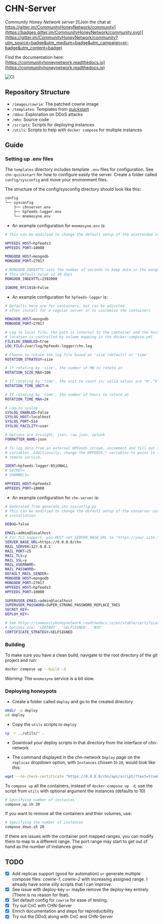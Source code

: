 CHN-Server
==========

*Community Honey Network server*
[![Join the chat at https://gitter.im/CommunityHoneyNetwork/community](https://badges.gitter.im/CommunityHoneyNetwork/community.svg)](https://gitter.im/CommunityHoneyNetwork/community?utm_source=badge&utm_medium=badge&utm_campaign=pr-badge&utm_content=badge)

Find the documentation here: [https://communityhoneynetwork.readthedocs.io](https://communityhoneynetwork.readthedocs.io)

![CI](https://github.com/CommunityHoneyNetwork/CHN-Server/workflows/CI/badge.svg)

## Repository Structure

- `/images/cowrie`: The patched cowrie image
- `/templates`: Templates from [quickstart](https://github.com/CommunityHoneyNetwork/chn-quickstart)
- `/ddos`: Exploration on DDoS attacks
- `/mhn`: Source code
- `/scripts`: Scripts for deploying instances
- `/utils`: Scripts to help with `docker compose` for multiple instances

## Guide

### Setting up .env files

The `templates` directory includes template `.env` files for configuration. See `chn-quickstart` for how to configure easily the server.
Create a folder called `config/sysconfig` and move your environment files.

The structure of the config/sysconfig directory should look like this:
```sh
config
└── sysconfig
    ├── chnserver.env
    ├── hpfeeds-logger.env
    └── mnemosyne.env
``` 

- An example configuration for `mnemosyne.env` is:
```sh
# This can be modified to change the default setup of the unattended installation

HPFEEDS_HOST=hpfeeds3
HPFEEDS_PORT=10000

MONGODB_HOST=mongodb
MONGODB_PORT=27017

# MONGODB_INDEXTTL sets the number of seconds to keep data in the mongo database
# This default value is 30 days
MONGODB_INDEXTTL=2592000

IGNORE_RFC1918=False
```

- An example configuration for `hpfeeds-logger` is:
```sh
# Defaults here are for containers, but can be adjusted
# after install for a regular server or to customize the containers

MONGODB_HOST=mongodb
MONGODB_PORT=27017

# Log to local file; the path is internal to the container and the host filesystem
# location is controlled by volume mapping in the docker-compose.yml
FILELOG_ENABLED=true
LOG_FILE=/var/log/hpfeeds-logger/chn.log

# Choose to rotate the log file based on 'size'(default) or 'time'
ROTATION_STRATEGY=size

# If rotating by 'size', the number of MB to rotate at
ROTATION_SIZE_MAX=100

# If rotating by 'time', the unit to count in; valid values are "m","h", and "d"
ROTATION_TIME_UNIT=h

# If rotating by 'time', the number of hours to rotate at
ROTATION_TIME_MAX=24

# Log to syslog
SYSLOG_ENABLED=false
SYSLOG_HOST=localhost
SYSLOG_PORT=514
SYSLOG_FACILITY=user

# Options are arcsight, json, raw_json, splunk
FORMATTER_NAME=json

# To log data from an external HPFeeds stream, uncomment and fill out these
# variables. Additionally, change the HPFEEDS_* variables to point to the
# remote service.

IDENT=hpfeeds-logger-85jGNmLL
# SECRET=
# CHANNELS=

HPFEEDS_HOST=hpfeeds3
HPFEEDS_PORT=10000
```

- An example configuration for `chn-server` is:
```sh
# Generated from generate_chn_sysconfig.py
# This can be modified to change the default setup of the chnserver unattended
# installation

DEBUG=false

EMAIL=admin@localhost
# For TLS support, you MUST set SERVER_BASE_URL to "https://your.site.tld"
SERVER_BASE_URL=https://0.0.0.0/chn
MAIL_SERVER=127.0.0.1
MAIL_PORT=25
MAIL_TLS=y
MAIL_SSL=y
MAIL_USERNAME=
MAIL_PASSWORD=
DEFAULT_MAIL_SENDER=
MONGODB_HOST=mongodb
MONGODB_PORT=27017
HPFEEDS_HOST=hpfeeds3
HPFEEDS_PORT=10000

SUPERUSER_EMAIL=admin@localhost
SUPERUSER_PASSWORD=SUPER_STRONG_PASSWORD_REPLACE_THIS
SECRET_KEY=
DEPLOY_KEY=

# See https://communityhoneynetwork.readthedocs.io/en/stable/certificates/
# Options are: 'CERTBOT', 'SELFSIGNED', 'BYO'
CERTIFICATE_STRATEGY=SELFSIGNED
```

### Building

To make sure you have a clean build, navigate to the root directory of the git project and run:
```sh
docker compose up --build -d 
```
*Warning*: The `mnemosyne` service is a bit slow.

### Deploying honeypots

- Create a folder called `deploy` and go to the created directory
```sh
mkdir -p deploy
cd deploy
```
- Copy the `utils` scripts to `deploy`
```sh
cp -r ../utils/* .
```
- Download your deploy scripts in that directory from the interface of chn-network

- The command displayed in the chn-network `Deploy` page on the `replicas` dropdown option, with `Instances` chosen to `20`, would look like this:

```sh
wget --no-check-certificate "https://0.0.0.0/chn/api/script/?text=true&script_id=1" -O deploy_KEY.sh && bash deploy_KEY.sh -d "DEPLOY_KEY" -i "20" -k <API_KEY> && docker compose up -d
```

To `compose up` all the containers, instead of `docker compose up -d`, use the script from `utils` with optional argument the instances (defaults to 10)
```sh
# Specifying number of instances
compose_up.sh 20
```

If you want to remove all the containers and their volumes, use:
```sh
# Specifying the number of instances
compose_down.sh 20
```

If there are issues with the container port mapped ranges, you can modify them to map to a different range. The port range may start to get out of hand as the number of instances grow.

## TODO

- [x] Add replicas support (good for automation) `or` generate multiple compose files: *cowrie-1*, *cowrie-2* with increasing assigned range. I already have some silly scripts that I can improve.
- [x] See issue with deploy-key `or` maybe remove the deploy-key entirely. (There is no reason for that).
- [x] Set default config for `cowrie` for ease of testing.
- [x] Try out CnC with CHN-Server
- [x] Enrich documentation and steps for reproducibility
- [x] Try out the DDoS along with CnC and CHN-Server
